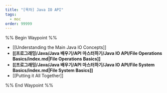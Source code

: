 ```yaml
---
title: "[목차] Java IO API"
tags:
  - moc
order: 99999
---
```

%% Begin Waypoint %%
- [[Understanding the Main Java IO Concepts]]
- **[[프로그래밍/Java/Java 배우기/API 마스터하기/Java IO API/File Operations Basics/index.md|File Operations Basics]]**
- **[[프로그래밍/Java/Java 배우기/API 마스터하기/Java IO API/File System Basics/index.md|File System Basics]]**
- [[Putting it All Together]]

%% End Waypoint %%